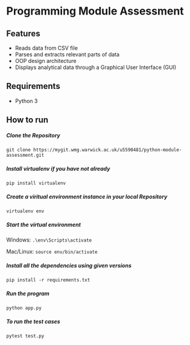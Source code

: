 # Programming Module Assessment

## Features
- Reads data from CSV file
- Parses and extracts relevant parts of data
- OOP design architecture
- Displays analytical data through a Graphical User Interface (GUI)

## Requirements
- Python 3

## How to run
##### Clone the Repository
`git clone https://mygit.wmg.warwick.ac.uk/u5590481/python-module-assessment.git`

##### Install virtualenv if you have not already
`pip install virtualenv`

##### Create a viritual environment instance in your local Repository
`virtualenv env`

##### Start the virtual environment
Windows:
`.\env\Scripts\activate`

Mac/Linux:
`source env/bin/activate`

##### Install all the dependencies using given versions
`pip install -r requirements.txt`

##### Run the program
`python app.py`

##### To run the test cases
`pytest test.py`


